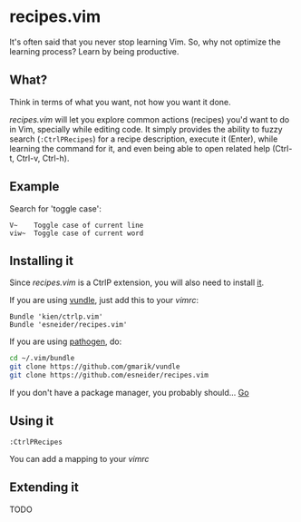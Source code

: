 # recipes.vim


It's often said that you never stop learning Vim. So, why not optimize the
learning process? Learn by being productive.


## What?


Think in terms of what you want, not how you want it done.

*recipes.vim* will let you explore common actions (recipes) you'd want to do in
Vim, specially while editing code. It simply provides the ability to fuzzy
search (`:CtrlPRecipes`) for a recipe description, execute it (Enter), while
learning the command for it, and even being able to open related help (Ctrl-t,
Ctrl-v, Ctrl-h).


## Example


Search for 'toggle case':

```
V~    Toggle case of current line
viw~  Toggle case of current word
```


## Installing it


Since *recipes.vim* is a CtrlP extension, you will also need to install
[it](kien/ctrlp.vim).

If you are using [vundle](https://github.com/gmarik/vundle), just add this to
your *vimrc*:

```vim
Bundle 'kien/ctrlp.vim'
Bundle 'esneider/recipes.vim'
```

If you are using [pathogen](https://github.com/tpope/vim-pathogen/), do:

```bash
cd ~/.vim/bundle
git clone https://github.com/gmarik/vundle
git clone https://github.com/esneider/recipes.vim
```

If you don't have a package manager, you probably should...
[Go](https://github.com/gmarik/vundle)


## Using it


```vim
:CtrlPRecipes
```

You can add a mapping to your *vimrc*

## Extending it

TODO

